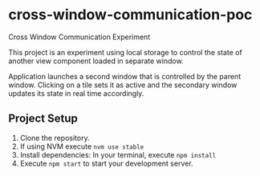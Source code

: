 # cross-window-communication-poc
Cross Window Communication Experiment

This project is an experiment using local storage to control the state of another view component loaded in separate window. 

Application launches a second window that is controlled by the parent window. Clicking on a tile sets it as active and the secondary window updates its state in real time accordingly.

## Project Setup
1. Clone the repository.
2. If using NVM execute `nvm use stable`
3. Install dependencies: In your terminal, execute `npm install`
4. Execute `npm start` to start your development server.